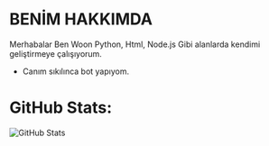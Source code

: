 # BENİM HAKKIMDA 

Merhabalar Ben Woon
Python, Html, Node.js Gibi alanlarda kendimi geliştirmeye çalışıyorum.

- Canım sıkılınca bot yapıyom.

# GitHub Stats:
![GitHub Stats](https://github-readme-stats.vercel.app/api?username=Woonnn&theme=radical)
